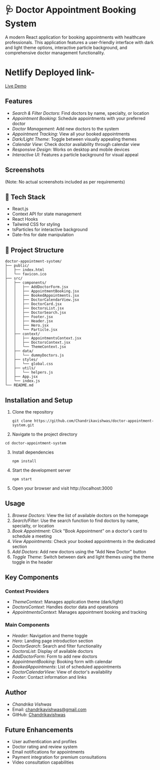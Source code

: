 # 🩺 Doctor Appointment Booking System

A modern React application for booking appointments with healthcare professionals. This application features a user-friendly interface with dark and light theme options, interactive particle background, and comprehensive doctor management functionality.
# Netlify Deployed link-
[Live Demo](https://magnificent-nasturtium-056aaa.netlify.app/)

## Features

- *Search & Filter Doctors*: Find doctors by name, specialty, or location
- *Appointment Booking*: Schedule appointments with your preferred doctor
- *Doctor Management*: Add new doctors to the system
- *Appointment Tracking*: View all your booked appointments
- *Dark/Light Theme*: Toggle between visually appealing themes
- *Calendar View*: Check doctor availability through calendar view
- *Responsive Design*: Works on desktop and mobile devices
- *Interactive UI*: Features a particle background for visual appeal

## Screenshots

(Note: No actual screenshots included as per requirements)

## 🚀 Tech Stack

- React.js
- Context API for state management
- React Hooks
- Tailwind CSS for styling
- tsParticles for interactive background
- Date-fns for date manipulation

## 📁 Project Structure

```
doctor-appointment-system/
├── public/
│   ├── index.html
│   └── favicon.ico
├── src/
│   ├── components/
│   │   ├── AddDoctorForm.jsx
│   │   ├── AppointmentBooking.jsx
│   │   ├── BookedAppointments.jsx
│   │   ├── DoctorCalendarView.jsx
│   │   ├── DoctorCard.jsx
│   │   ├── DoctorsList.jsx
│   │   ├── DoctorSearch.jsx
│   │   ├── Footer.jsx
│   │   ├── Header.jsx
│   │   ├── Hero.jsx
│   │   └── Particle.jsx
│   ├── context/
│   │   ├── AppointmentsContext.jsx
│   │   ├── DoctorsContext.jsx
│   │   └── ThemeContext.jsx
│   ├── data/
│   │   └── dummyDoctors.js
│   ├── styles/
│   │   └── global.css
│   ├── utils/
│   │   └── helpers.js
│   ├── App.jsx
│   └── index.js
└── README.md
```

## Installation and Setup

1. Clone the repository
   
   `git clone https://github.com/Chandrikavishwas/doctor-appointment-system.git`
   

2. Navigate to the project directory
   
  `cd doctor-appointment-system`
   

3. Install dependencies
   
   `npm install`
   

4. Start the development server
   
   `npm start`
   

5. Open your browser and visit http://localhost:3000

## Usage

1. *Browse Doctors*: View the list of available doctors on the homepage
2. *Search/Filter*: Use the search function to find doctors by name, specialty, or location
3. *Book Appointment*: Click "Book Appointment" on a doctor's card to schedule a meeting
4. *View Appointments*: Check your booked appointments in the dedicated section
5. *Add Doctors*: Add new doctors using the "Add New Doctor" button
6. *Toggle Theme*: Switch between dark and light themes using the theme toggle in the header

## Key Components

### Context Providers
- *ThemeContext*: Manages application theme (dark/light)
- *DoctorsContext*: Handles doctor data and operations
- *AppointmentsContext*: Manages appointment booking and tracking

### Main Components
- *Header*: Navigation and theme toggle
- *Hero*: Landing page introduction section
- *DoctorSearch*: Search and filter functionality
- *DoctorsList*: Display of available doctors
- *AddDoctorForm*: Form to add new doctors
- *AppointmentBooking*: Booking form with calendar
- *BookedAppointments*: List of scheduled appointments
- *DoctorCalendarView*: View of doctor's availability
- *Footer*: Contact information and links

## Author

- *Chandrika Vishwas*
- Email: chandrikavishwas@gmail.com
- GitHub: [Chandrikavishwas](https://github.com/Chandrikavishwas)

## Future Enhancements

- User authentication and profiles
- Doctor rating and review system
- Email notifications for appointments
- Payment integration for premium consultations
- Video consultation capabilities

